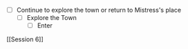 - [ ] Continue to explore the town or return to Mistress's place
	- [ ] Explore the Town
		- [ ] Enter 

[[Session 6]]